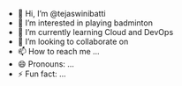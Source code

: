 - 👋 Hi, I’m @tejaswinibatti
- 👀 I’m interested in playing badminton
- 🌱 I’m currently learning Cloud and DevOps
- 💞️ I’m looking to collaborate on 
- 📫 How to reach me ...
- 😄 Pronouns: ...
- ⚡ Fun fact: ...

<!---
tejaswinibatti/tejaswinibatti is a ✨ special ✨ repository because its `README.md` (this file) appears on your GitHub profile.
You can click the Preview link to take a look at your changes.
--->
